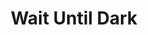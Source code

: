 ---
title: Wait Until Dark
Theatre: Limelight Theatre
Venue: Koger-Gamache Studio Theatre
date: 
closing_date: 
showtimes:
featured_image: 2024-Wait-Until-Dark.webp
featured_image_alt: 
featured_image_caption: Poster for Wait Until Dark
featured_image_attr: Limelight Theatre
featured_image_attr_link: 
playbill:
Website: 
Tickets: 
show_details: 
- Playwright: Frederick Knott
cast:
crew:
- Director: Typer Hammond
orchestra:
genres: 
Description: 
---
